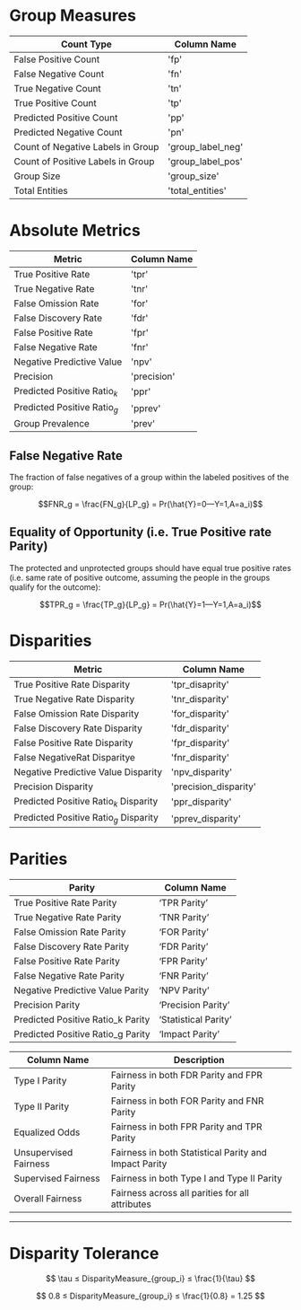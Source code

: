 # **Group Measures**

| Count Type | Column Name |
| --- | --- |
| False Positive Count | 'fp' |
| False Negative Count | 'fn' |
| True Negative Count | 'tn' |
| True Positive Count | 'tp' |
| Predicted Positive Count | 'pp' |
| Predicted Negative Count | 'pn' |
| Count of Negative Labels in Group | 'group_label_neg' |
| Count of Positive Labels in Group | 'group_label_pos' | 
| Group Size | 'group_size'|
| Total Entities | 'total_entities' |

# **Absolute Metrics**

| Metric | Column Name |
| --- | --- |
| True Positive Rate | 'tpr' |
| True Negative Rate | 'tnr' |
| False Omission Rate | 'for' |
| False Discovery Rate | 'fdr' |
| False Positive Rate | 'fpr' |
| False Negative Rate | 'fnr' |
| Negative Predictive Value | 'npv' |
| Precision | 'precision' |
| Predicted Positive Ratio$_k$ | 'ppr' |
| Predicted Positive Ratio$_g$ | 'pprev' |
| Group Prevalence | 'prev' |

## **False Negative Rate**

The fraction of false negatives of a group within the labeled positives of the group:

$$FNR_g = \frac{FN_g}{LP_g} = Pr(\hat{Y}=0—Y=1,A=a_i)$$

## **Equality of Opportunity** (i.e. True Positive rate Parity)

The protected and unprotected groups should have equal true positive rates (i.e. same rate of positive outcome, assuming the people in the groups qualify for the outcome):

$$TPR_g = \frac{TP_g}{LP_g} = Pr(\hat{Y}=1—Y=1,A=a_i)$$


# **Disparities**

| Metric | Column Name |
| --- | --- |
| True Positive Rate Disparity | 'tpr_disaprity' |
| True Negative Rate Disparity | 'tnr_disparity' |
| False Omission Rate Disparity | 'for_disparity' |
| False Discovery Rate Disparity | 'fdr_disparity' |
| False Positive Rate Disparity | 'fpr_disparity' |
| False NegativeRat Disparitye | 'fnr_disparity' |
| Negative Predictive Value Disparity | 'npv_disparity' |
| Precision Disparity | 'precision_disparity' |
| Predicted Positive Ratio$_k$ Disparity | 'ppr_disparity' |
| Predicted Positive Ratio$_g$ Disparity | 'pprev_disparity' |

# **Parities**

| Parity | Column Name |
| --- | --- |
| True Positive Rate Parity | ‘TPR Parity’ |
| True Negative Rate Parity | ‘TNR Parity’ |
| False Omission Rate Parity | ‘FOR Parity’ | 
| False Discovery Rate Parity | ‘FDR Parity’ |
| False Positive Rate Parity | ‘FPR Parity’ |
| False Negative Rate Parity | ‘FNR Parity’ |
| Negative Predictive Value Parity | ‘NPV Parity’ |
| Precision Parity | ‘Precision Parity’ |
| Predicted Positive Ratio_k Parity | ‘Statistical Parity’ |
| Predicted Positive Ratio_g Parity | ‘Impact Parity’ |

| Column Name | Description |
| --- | --- |
| Type I Parity | Fairness in both FDR Parity and FPR Parity |
| Type II Parity | Fairness in both FOR Parity and FNR Parity |
| Equalized Odds | Fairness in both FPR Parity and TPR Parity |
| Unsupervised Fairness | Fairness in both Statistical Parity and Impact Parity|
| Supervised Fairness | Fairness in both Type I and Type II Parity |
| Overall Fairness | Fairness across all parities for all attributes |

---

# **Disparity Tolerance**

$$ \tau ≤ DisparityMeasure_{group_i} ≤ \frac{1}{\tau} $$

$$ 0.8 ≤ DisparityMeasure_{group_i} ≤ \frac{1}{0.8} = 1.25 $$